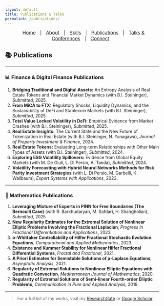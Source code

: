 ```yaml
---
layout: default
title: Publications & Talks
permalink: /publications/
---
```


<nav style="text-align:center; font-size: 1.1em; margin-bottom: 20px;">
  <a href="/" style="margin: 0 10px;">Home</a> |
  <a href="/about" style="margin: 0 10px;">About</a> |
  <a href="/skills" style="margin: 0 10px;">Skills</a> |
  <a href="/publications" style="margin: 0 10px;">Publications</a> |
  <a href="/Talks & Conferences" style="margin: 0 10px;">Talks & Conferences</a> |
  <a href="/contact" style="margin: 0 10px;">Connect</a>
</nav>

## 📚 Publications

---

### 📊 Finance & Digital Finance Publications
1. **Bridging Traditional and Digital Assets:** An Entropy Analysis of Real Estate Tokens and Financial Market Dynamics (with B.I. Steininger), *Submitted*, 2025.
2. **From MiCA to FTX:** Regulatory Shocks, Liquidity Dynamics, and the Sustainability of DeFi and Stablecoin Markets (with B.I. Steininger), *Submitted*, 2025.
3. **Total Value Locked Volatility in DeFi:** Empirical Evidence from Market Crashes (with B.I. Steininger), *Submitted*, 2025.
4. **Real Estate Insights:** The Current State and the New Future of Tokenization in Real Estate (with B.I. Steininger, N. Yanagawa), *Journal of Property Investment & Finance*, 2024.
5. **Real Estate Tokens:** Evaluating Long-term Relationships with Other Main Types of Assets (with B.I. Steininger), *Submitted*, 2024.
6. **Exploring ESG Volatility Spillovers:** Evidence from Global Equity Markets (with M. De Giuli, L. Di Persio, A. Tanda), *Submitted*, 2024.
7. **Volatility Forecasting with Hybrid Neural Networks Methods for Risk Parity Investment Strategies** (with L. Di Persio, M. Garbelli, K. Wallbaum), *Expert Systems with Applications*, 2023.

---

### 📐 Mathematics Publications
1. **Leveraging Mixture of Experts in PINN for Free Boundaries (The Bernoulli Case)** (with R. Barkhudaryan, M. Safdari, H. Shahgholian), *Submitted*, 2025.
2. **New Regularity Estimates for the Extremal Solution of Nonlinear Elliptic Problems Involving the Fractional Laplacian**, *Progress in Fractional Differentiation and Applications*, 2023.
3. **α-Whittaker Controllability of Hilfer Fractional Stochastic Evolution Equations**, *Computational and Applied Mathematics*, 2023.
4. **Existence and Kummer Stability for Nonlinear Hilfer Fractional Differential Systems**, *Fractal and Fractional*, 2021.
5. **A Priori Estimates for Semistable Solutions of p-Laplace Equations**, *Asymptotic Analysis*, 2021.
6. **Regularity of Extremal Solutions to Nonlinear Elliptic Equations with Quadratic Convection**, *Mediterranean Journal of Mathematics*, 2020.
7. **Regularity of Extremal Solutions of Semi-linear Fourth-order Elliptic Problems**, *Communication in Pure and Applied Analysis*, 2018.

---

> For a full list of my works, visit my [ResearchGate](https://www.researchgate.net/profile/Fatemeh-Mottaghi) or [Google Scholar](https://scholar.google.com/citations?user=ilBeG3EAAAAJ&hl=en).
